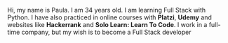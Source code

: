 
Hi, my name is Paula. I am 34 years old.
I am learning Full Stack with Python.
I have also practiced in online courses with **Platzi**, **Udemy** and websites like **Hackerrank** and **Solo Learn: Learn To Code**.
I work in a full-time company, but my wish is to become a Full Stack developer

<!---
Paula2409/Paula2409 is a ✨ special ✨ repository because its `README.md` (this file) appears on your GitHub profile.
You can click the Preview link to take a look at your changes.
--->
